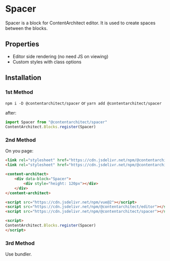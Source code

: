 # Spacer

Spacer is a block for ContentArchitect editor. It is used to create spaces between the blocks. 


## Properties
- Editor side rendering (no need JS on viewing)
- Custom styles with class options

## Installation
### 1st Method
`npm i -D @contentarchitect/spacer` or `yarn add @contentarchitect/spacer`

after:

```js
import Spacer from "@contentarchitect/spacer"
ContentArchitect.Blocks.register(Spacer)
```

### 2nd Method
On you page:

```html
<link rel="stylesheet" href="https://cdn.jsdelivr.net/npm/@contentarchitect/editor/dist/ContentArchitect.css">
<link rel="stylesheet" href="https://cdn.jsdelivr.net/npm/@contentarchitect/spacer/src/theme.extract.css">

<content-architect>
	<div data-block="Spacer">
		<div style="height: 120px"></div>
	</div>
</content-architect>

<script src="https://cdn.jsdelivr.net/npm/vue@2"></script>
<script src="https://cdn.jsdelivr.net/npm/@contentarchitect/editor"></script>
<script src="https://cdn.jsdelivr.net/npm/@contentarchitect/spacer"></script>

<script>
ContentArchitect.Blocks.register(Spacer)
</script>
```


### 3rd Method
Use bundler.

